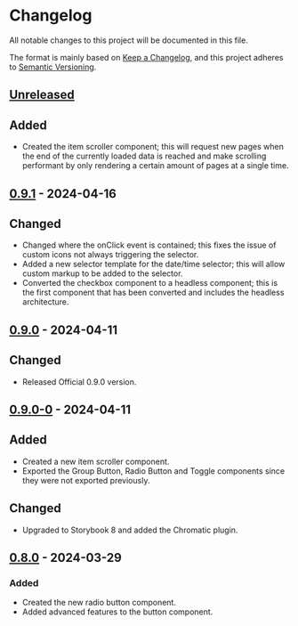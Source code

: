 # Changelog

All notable changes to this project will be documented in this file.

The format is mainly based on [Keep a Changelog](https://keepachangelog.com/en/1.0.0/),
and this project adheres to [Semantic Versioning](https://semver.org/spec/v2.0.0.html).

## [Unreleased]

## Added

- Created the item scroller component; this will request new pages when the end of the currently loaded data is reached and make scrolling performant by only rendering a certain amount of pages at a single time.

## [0.9.1] - 2024-04-16

## Changed

- Changed where the onClick event is contained; this fixes the issue of custom icons not always triggering the selector.
- Added a new selector template for the date/time selector; this will allow custom markup to be added to the selector.
- Converted the checkbox component to a headless component; this is the first component that has been converted and includes the headless architecture.

## [0.9.0] - 2024-04-11

## Changed

- Released Official 0.9.0 version.

## [0.9.0-0] - 2024-04-11

## Added

- Created a new item scroller component.
- Exported the Group Button, Radio Button and Toggle components since they were not exported previously.

## Changed

- Upgraded to Storybook 8 and added the Chromatic plugin.

## [0.8.0] - 2024-03-29

### Added

- Created the new radio button component.
- Added advanced features to the button component.


[unreleased]: https://github.com/Beehive-Software-Consultants/beesoft-components/compare/v0.9.1...develop
[0.9.1]: https://github.com/Beehive-Software-Consultants/beesoft-components/releases/tag/v0.9.1
[0.9.0]: https://github.com/Beehive-Software-Consultants/beesoft-components/releases/tag/v0.9.0
[0.9.0-0]: https://github.com/Beehive-Software-Consultants/beesoft-components/releases/tag/v0.9.0-0
[0.8.0]: https://github.com/Beehive-Software-Consultants/beesoft-components/releases/tag/v0.8.0

